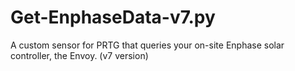 # Get-EnphaseData-v7.py
A custom sensor for PRTG that queries your on-site Enphase solar controller, the Envoy. (v7 version)
